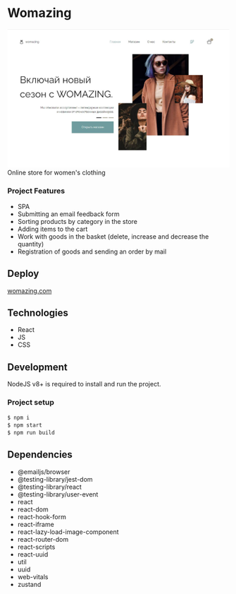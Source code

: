 # Womazing
<a href="https://womazing-cra.vercel.app/" target="_blank">![Project illustartion](https://github.com/MariaZakharova0805/Womazing/raw/main/screenshot.jpg)</a>
Online store for women's clothing

### Project Features
- SPA
- Submitting an email feedback form
- Sorting products by category in the store
- Adding items to the cart
- Work with goods in the basket (delete, increase and decrease the quantity)
- Registration of goods and sending an order by mail

## Deploy
<a href="https://womazing-cra.vercel.app/" target="_blank">womazing.com</a>

## Technologies
- React
- JS
- CSS

## Development
NodeJS v8+ is required to install and run the project.

### Project setup
```sh
$ npm i
$ npm start
$ npm run build
```
## Dependencies
- @emailjs/browser
- @testing-library/jest-dom
- @testing-library/react
- @testing-library/user-event
- react
- react-dom
- react-hook-form
- react-iframe
- react-lazy-load-image-component
- react-router-dom
- react-scripts
- react-uuid
- util
- uuid
- web-vitals
- zustand
